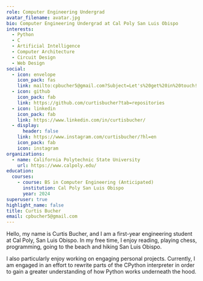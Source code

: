```yaml
---
role: Computer Engineering Undergrad
avatar_filename: avatar.jpg
bio: Computer Engineering Undergrad at Cal Poly San Luis Obispo
interests:
  - Python
  - C
  - Artificial Intelligence
  - Computer Architecture
  - Circuit Design
  - Web Design
social:
  - icon: envelope
    icon_pack: fas
    link: mailto:cpbucher5@gmail.com?Subject=Let's%20get%20in%20touch!
  - icon: github
    icon_pack: fab
    link: https://github.com/curtisbucher?tab=repositories
  - icon: linkedin
    icon_pack: fab
    link: https://www.linkedin.com/in/curtisbucher/
  - display:
      header: false
    link: https://www.instagram.com/curtisbucher/?hl=en
    icon_pack: fab
    icon: instagram
organizations:
  - name: California Polytechnic State University
    url: https://www.calpoly.edu/
education:
  courses:
    - course: BS in Computer Engineering (Anticipated)
      institution: Cal Poly San Luis Obispo
      year: 2024
superuser: true
highlight_name: false
title: Curtis Bucher
email: cpbucher5@gmail.com
---
```

Hello, my name is Curtis Bucher, and I am a first-year engineering student at Cal Poly, San Luis Obispo. In my free time, I enjoy reading, playing chess, programming, going to the beach and hiking San Luis Obispo. 

I also particularly enjoy working on engaging personal projects. Currently, I am engaged in an effort to rewrite parts of the CPython interpreter in order to gain a greater understanding of how Python works underneath the hood. 